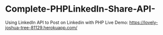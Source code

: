 # Complete-PHPLinkedIn-Share-API-
Using LinkedIn API to Post on Linkedin with PHP
Live Demo: https://lovely-joshua-tree-81129.herokuapp.com/
